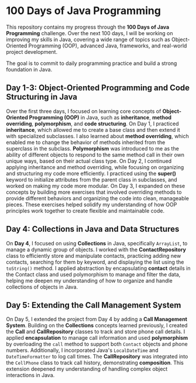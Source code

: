 # 100 Days of Java Programming

This repository contains my progress through the **100 Days of Java Programming** challenge. Over the next 100 days, I will be working on improving my skills in Java, covering a wide range of topics such as Object-Oriented Programming (OOP), advanced Java, frameworks, and real-world project development.

The goal is to commit to daily programming practice and build a strong foundation in Java.

## Day 1-3: Object-Oriented Programming and Code Structuring in Java

Over the first three days, I focused on learning core concepts of **Object-Oriented Programming (OOP)** in Java, such as **inheritance**, **method overriding**, **polymorphism**, and **code structuring**. On Day 1, I practiced **inheritance**, which allowed me to create a base class and then extend it with specialized subclasses. I also learned about **method overriding**, which enabled me to change the behavior of methods inherited from the superclass in the subclass. **Polymorphism** was introduced to me as the ability of different objects to respond to the same method call in their own unique ways, based on their actual class type. On Day 2, I continued applying inheritance and method overriding, while focusing on organizing and structuring my code more efficiently. I practiced using the **super()** keyword to initialize attributes from the parent class in subclasses, and worked on making my code more modular. On Day 3, I expanded on these concepts by building more exercises that involved overriding methods to provide different behaviors and organizing the code into clean, manageable pieces. These exercises helped solidify my understanding of how OOP principles work together to create flexible and maintainable code.

## Day 4: Collections in Java and Data Structures

On **Day 4**, I focused on using **Collections** in Java, specifically `ArrayList`, to manage a dynamic group of objects. I worked with the **ContactRepository** class to efficiently store and manipulate contacts, practicing adding new contacts, searching for them by keyword, and displaying the list using the `toString()` method. I applied abstraction by encapsulating **contact** details in the Contact class and used polymorphism to manage and filter the data, helping me deepen my understanding of how to organize and handle collections of objects in Java.

## Day 5: Extending the Call Management System

On Day 5, I extended the project from Day 4 by adding a **Call Management System**. Building on the **Collections** concepts learned previously, I created the **Call** and **CallRepository** classes to track and store phone call details. I applied **encapsulation** to manage call information and used **polymorphism** by overloading the `call` method to support both `Contact` objects and phone numbers. Additionally, I incorporated Java's `LocalDateTime` and `DateTimeFormatter` to log call times. The **CallRepository** was integrated into the `CellPhone` class to track call history, demonstrating **composition**. This extension deepened my understanding of handling complex object interactions in Java.

